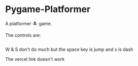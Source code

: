 # <h1>Pygame-Platformer</h1>

A platformer 🏝️ game.

The controls are:

![<WASD icon>](<https://toppng.com/public/uploads/thumbnail/wasd-keys-png-wasd-keys-11562858827zsffwllohq.png>)

W & S don't do much
but the space key is jump and x is dash


The vercel link doesn't work
